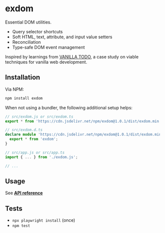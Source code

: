# exdom

Essential DOM utilities.

- Query selector shortcuts
- Soft HTML, text, attribute, and input value setters
- Reconciliation
- Type-safe DOM event management

Inspired by learnings from [VANILLA TODO](https://github.com/morris/vanilla-todo),
a case study on viable techniques for vanilla web development.

## Installation

Via NPM:

```sh
npm install exdom
```

When not using a bundler, the following additional setup helps:

```ts
// src/exdom.js or src/exdom.ts
export * from 'https://cdn.jsdelivr.net/npm/exdom@1.0.1/dist/exdom.min.js';

// src/exdom.d.ts
declare module 'https://cdn.jsdelivr.net/npm/exdom@1.0.1/dist/exdom.min.js' {
  export * from 'exdom';
}

// src/app.js or src/app.ts
import { ... } from './exdom.js';

// ...
```

## Usage

See **[API reference](https://morris.github.io/exdom)**

## Tests

- `npx playwright install` (once)
- `npm test`
